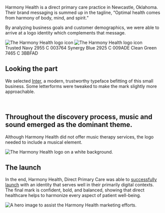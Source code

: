 Harmony Health is a direct primary care practice in Newcastle, Oklahoma. Their brand messaging is summed up in the tagline, &ldquo;Optimal health comes from harmony of body, mind, and spirit.&rdquo;

By analyzing business goals and customer demographics, we were able to arrive at a logo identity which complements that message.

<section class="grid bleed col-2 squeeze">
  <img alt="The Harmony Health logo icon" src="/_assets/images/harmony-health/black-on-white.png">
  <img alt="The Harmony Health logo icon" src="/_assets/images/harmony-health/white-on-black.png">
</section>

<section class="grid gap-1 col-4 squeeze" style="padding-top: 0;">
  <Import from="/_/~/Color.html">
    <name>Trusted Navy</name>
    <pms>2955 C</pms>
    <hex>003764</hex>
  </Import>
  <Import from="/_/~/Color.html">
    <name>Synergy Blue</name>
    <pms>2925 C</pms>
    <hex>009ADE</hex>
  </Import>
  <Import from="/_/~/Color.html">
    <name>Clean Green</name>
    <pms>7465 C</pms>
    <hex>3BBFAD</hex>
  </Import>
</section>

## Looking the part
We selected [Inter](//github.com/rsms/inter/), a modern, trustworthy typeface befitting of this small business. Some letterforms were tweaked to make the mark slightly more approachable.

<section>
  <Import from="/_/~/BeforeAfter.html">
    <before>
      <img src="/_assets/images/harmony-health/old-wordmark.png" alt="">
    </before>
    <after>
      <img src="/_assets/images/harmony-health/new-wordmark.png" alt="">
    </after>
  </Import>
</section>

## Throughout the discovery process, music and sound emerged as the dominant theme.
Although Harmony Health did not offer music therapy services, the logo needed to include a musical element.

![The Harmony Health logo on a white background.](/_assets/images/harmony-health/white-bg.png)

## The launch
In the end, Harmony Health, Direct Primary Care was able to [successfully launch](//www.harmonyhealthok.com/) with an identity that serves well in their primarily digital contexts. The final mark is confident, bold, and balanced, showing that direct healthcare helps to harmonize every aspect of patient well-being.

![A hero image to assist the Harmony Health marketing efforts.](/_assets/images/harmony-health/billboard.jpg)